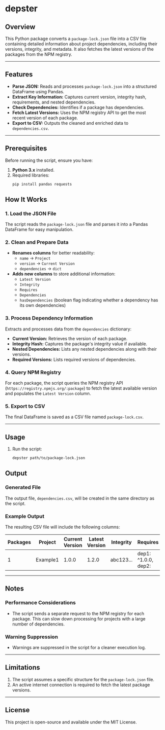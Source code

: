 # depster

## Overview

This Python package converts a `package-lock.json` file into a CSV file containing detailed information about project dependencies, including their versions, integrity, and metadata. It also fetches the latest versions of the packages from the NPM registry.

---

## Features

- **Parse JSON:** Reads and processes `package-lock.json` into a structured DataFrame using Pandas.
- **Extract Key Information:** Captures current version, integrity hash, requirements, and nested dependencies.
- **Check Dependencies:** Identifies if a package has dependencies.
- **Fetch Latest Versions:** Uses the NPM registry API to get the most recent version of each package.
- **Export to CSV:** Outputs the cleaned and enriched data to `dependencies.csv`.

---

## Prerequisites

Before running the script, ensure you have:

1. **Python 3.x** installed.
2. Required libraries:
   ```bash
   pip install pandas requests
   ```
   
## How It Works

### 1. Load the JSON File  
The script reads the `package-lock.json` file and parses it into a Pandas DataFrame for easy manipulation.

### 2. Clean and Prepare Data  
- **Renames columns** for better readability:
  - `name` → `Project`
  - `version` → `Current Version`
  - `dependencies` → `dict`
- **Adds new columns** to store additional information:
  - `Latest Version`
  - `Integrity`
  - `Requires`
  - `Dependencies`
  - `hasDependencies` (boolean flag indicating whether a dependency has its own dependencies)

### 3. Process Dependency Information  
Extracts and processes data from the `dependencies` dictionary:
- **Current Version:** Retrieves the version of each package.
- **Integrity Hash:** Captures the package's integrity value if available.
- **Nested Dependencies:** Lists any nested dependencies along with their versions.
- **Required Versions:** Lists required versions of dependencies.

### 4. Query NPM Registry  
For each package, the script queries the NPM registry API (`https://registry.npmjs.org/:package`) to fetch the latest available version and populates the `Latest Version` column.

### 5. Export to CSV  
The final DataFrame is saved as a CSV file named `package-lock.csv`.

---

## Usage

1. Run the script:
   ```bash
   depster path/to/package-lock.json
   ```
## Output

### Generated File
The output file, `dependencies.csv`, will be created in the same directory as the script.

### Example Output
The resulting CSV file will include the following columns:

| Packages | Project  | Current Version | Latest Version | Integrity   | Requires             | Dependencies          | hasDependencies |
|----------|----------|-----------------|----------------|-------------|----------------------|-----------------------|-----------------|
| 1        | Example1 | 1.0.0           | 1.2.0          | abc123...   | dep1: ^1.0.0, dep2:  | dep3: 1.1.0, dep4:    | True            |

---

## Notes

### Performance Considerations
- The script sends a separate request to the NPM registry for each package. This can slow down processing for projects with a large number of dependencies.

### Warning Suppression
- Warnings are suppressed in the script for a cleaner execution log.

---

## Limitations

1. The script assumes a specific structure for the `package-lock.json` file.
2. An active internet connection is required to fetch the latest package versions.

---

## License

This project is open-source and available under the MIT License.



